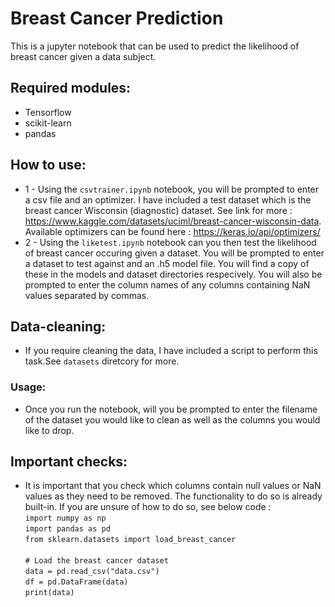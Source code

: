 # Breast Cancer Prediction
This is a jupyter notebook that can be used to predict the likelihood of breast cancer given a data subject.

## Required modules:
- Tensorflow
- scikit-learn
- pandas

## How to use:
- 1 - Using the `csvtrainer.ipynb` notebook, you will be prompted to enter a csv file and an optimizer. I have included a test dataset which is the breast cancer Wisconsin (diagnostic) dataset. See link for more :  https://www.kaggle.com/datasets/uciml/breast-cancer-wisconsin-data. Available optimizers can be found here : https://keras.io/api/optimizers/
- 2 - Using the `liketest.ipynb` notebook can you then test the likelihood of breast cancer occuring given a dataset. You will be prompted to enter a dataset to test against and an .h5 model file. You will find a copy of these in the models and dataset directories respecively. You will also be prompted to enter the column names of any columns containing NaN values separated by commas.

## Data-cleaning:
- If you require cleaning the data, I have included a script to perform this task.See `datasets` diretcory for more.
### Usage:
  - Once you run the notebook, will you be prompted to enter the filename of the dataset you would like to clean as well as the columns you would like to drop.

## Important checks:
- It is important that you check which columns contain null values or NaN values as they need to be removed. The functionality to do so is already built-in. If you are unsure of how to do so, see below code :\
`import numpy as np` \
`import pandas as pd` \
`from sklearn.datasets import load_breast_cancer` \
\
`# Load the breast cancer dataset` \
`data = pd.read_csv("data.csv")` \
`df = pd.DataFrame(data)` \
`print(data)`

